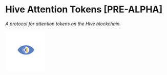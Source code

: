 # Hive Attention Tokens [PRE-ALPHA]

*A protocol for attention tokens on the Hive blockchain.*

![HAT Logo](./logo.png)